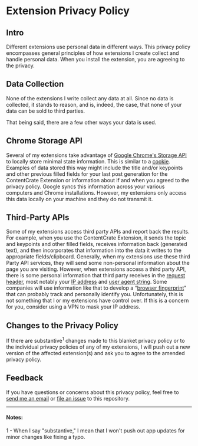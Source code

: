 # Extension Privacy Policy

## Intro

Different extensions use personal data in different ways. This privacy policy encompasses general principles of how extensions I create collect and handle personal data. When you install the extension, you are agreeing to the privacy.

## Data Collection

None of the extensions I write collect any data at all. Since no data is collected, it stands to reason, and is, indeed, the case, that none of your data can be sold to third parties.

That being said, there are a few other ways your data is used.

## Chrome Storage API

Several of my extensions take advantage of [Google Chrome's Storage API](https://developers.chrome.com/extensions/storage) to locally store minimal state information. This is similar to a [cookie](https://developer.mozilla.org/en-US/docs/Web/HTTP/Cookies). Examples of data stored this way might include the title and/or keypoints and other previous filled fields for your last post generation for the ContentCrate Extension or information about if and when you agreed to the privacy policy. Google syncs this information across your various computers and Chrome installations. However, my extensions only access this data locally on your machine and they do not transmit it. 

## Third-Party APIs

Some of my extensions access third party APIs and report back the results. For example, when you use the ContentCrate Extension, it sends the topic and keypoints and other filled fields, receives information back (generated text), and then incorporates that information into the data it writes to the appropriate fields/clipboard. Generally, when my extensions use these third Party API services, they will send some non-personal information about the page you are visiting. However, when extensions access a third party API, there is some personal information that third party receives in the [request header](https://developer.mozilla.org/en-US/docs/Glossary/Request_header), most notably your [IP address](https://computer.howstuffworks.com/internet/basics/what-is-an-ip-address.htm) and [user agent string](https://developer.chrome.com/multidevice/user-agent). Some companies will use information like that to develop a “[browser fingerprint](https://pixelprivacy.com/resources/browser-fingerprinting/)" that can probably track and personally identify you. Unfortunately, this is not something that I or my extensions have control over. If this is a concern for you, consider using a VPN to mask your IP address.

## Changes to the Privacy Policy

If there are substantive<sup>1</sup> changes made to this blanket privacy policy or to the individual privacy policies of any of my extensions, I will push out a new version of the affected extension(s) and ask you to agree to the amended privacy policy.

## Feedback

If you have questions or concerns about this privacy policy, feel free to [send me an email](mailto:samwanglisa@gmail.com) or [file an issue](https://github.com/LisaSamWang/privacypolicy/issues/new) to this repository.

***

#### Notes:
1 - When I say "substantive," I mean that I won't push out app updates for minor changes like fixing a typo.

